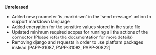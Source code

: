 **Unreleased**
* Added new parameter 'is_markdown' in the 'send message' action to support markdown language
* Added encryption for the sensitive values stored in the state file
* Updated minimum required scopes for running all the actions of the connector (Please refer the documentation for more details) 
* Removing django and requests in order to use platform packages instead [PAPP-31087, PAPP-31082, PAPP-30822]
